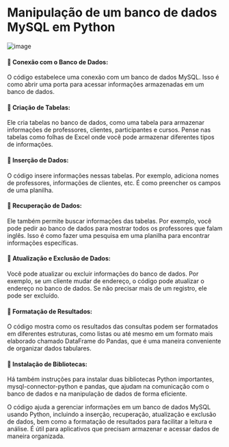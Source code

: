 # Manipulação de um banco de dados MySQL em Python

![image](https://github.com/JoyceBrzozowy/Manipular-BD-Python/assets/96213619/db06b906-5993-4a7b-9fb2-1ff46fff7481)



#### 📍 Conexão com o Banco de Dados: 
O código estabelece uma conexão com um banco de dados MySQL. Isso é como abrir uma porta para acessar informações armazenadas em um banco de dados.

#### 📍 Criação de Tabelas: 
Ele cria tabelas no banco de dados, como uma tabela para armazenar informações de professores, clientes, participantes e cursos. Pense nas tabelas como folhas de Excel onde você pode armazenar diferentes tipos de informações.

#### 📍 Inserção de Dados: 
O código insere informações nessas tabelas. Por exemplo, adiciona nomes de professores, informações de clientes, etc. É como preencher os campos de uma planilha.

#### 📍 Recuperação de Dados: 
Ele também permite buscar informações das tabelas. Por exemplo, você pode pedir ao banco de dados para mostrar todos os professores que falam inglês. Isso é como fazer uma pesquisa em uma planilha para encontrar informações específicas.

#### 📍 Atualização e Exclusão de Dados: 
Você pode atualizar ou excluir informações do banco de dados. Por exemplo, se um cliente mudar de endereço, o código pode atualizar o endereço no banco de dados. Se não precisar mais de um registro, ele pode ser excluído.

#### 📍 Formatação de Resultados: 
O código mostra como os resultados das consultas podem ser formatados em diferentes estruturas, como listas ou até mesmo em um formato mais elaborado chamado DataFrame do Pandas, que é uma maneira conveniente de organizar dados tabulares.

#### 📍 Instalação de Bibliotecas: 
Há também instruções para instalar duas bibliotecas Python importantes, mysql-connector-python e pandas, que ajudam na comunicação com o banco de dados e na manipulação de dados de forma eficiente.

O código ajuda a gerenciar informações em um banco de dados MySQL usando Python, incluindo a inserção, recuperação, atualização e exclusão de dados, bem como a formatação de resultados para facilitar a leitura e análise. É útil para aplicativos que precisam armazenar e acessar dados de maneira organizada.






